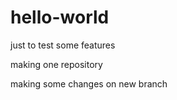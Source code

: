 # hello-world

just to test some features

making one repository

making some changes on new branch
